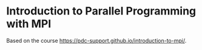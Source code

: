 # Introduction to Parallel Programming with MPI

Based on the course https://pdc-support.github.io/introduction-to-mpi/.
